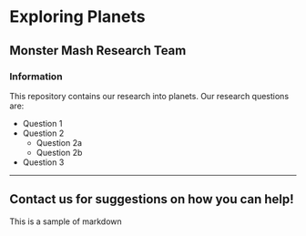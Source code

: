 # Exploring Planets

## Monster Mash Research Team

### Information

This repository contains our research into planets. Our research questions are:
* Question 1
* Question 2
  - Question 2a
  - Question 2b
* Question 3

---
Contact us for suggestions on how you can help!
---

This is a sample of markdown
